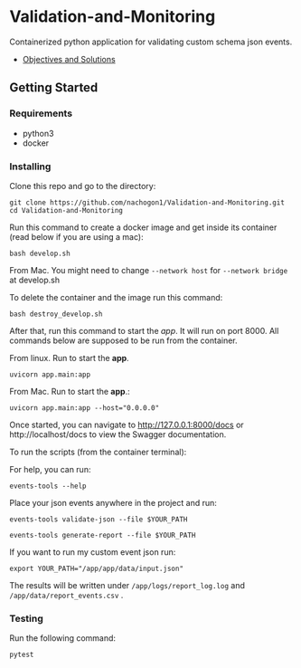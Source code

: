 # Validation-and-Monitoring

Containerized python application for validating custom schema json events.

* [Objectives and Solutions](./solutions.md)

## Getting Started

### Requirements

* python3
* docker


### Installing

Clone this repo and go to the directory:

```
git clone https://github.com/nachogon1/Validation-and-Monitoring.git
cd Validation-and-Monitoring
```

Run this command to create a docker image and get inside its container (read below if you are using a mac):

```
bash develop.sh
```

From Mac. You might need to change `--network host` for `--network bridge` at develop.sh 

To delete the container and the image run this command:

```
bash destroy_develop.sh
```


After that, run this command to start the *app*. It will run on port 8000. All commands below are supposed to be run from the container.

From linux. Run to start the **app**.
```
uvicorn app.main:app
```

From Mac. Run to start the **app**.:

```
uvicorn app.main:app --host="0.0.0.0"
```

Once started, you can navigate to http://127.0.0.1:8000/docs or http://localhost/docs to view the Swagger documentation.

To run the scripts (from the container terminal):

For help, you can run:

```
events-tools --help 
```

Place your json events anywhere in the project and run:

```
events-tools validate-json --file $YOUR_PATH
```


```
events-tools generate-report --file $YOUR_PATH
```


If you want to run my custom event json run:

```
export YOUR_PATH="/app/app/data/input.json"
```

The results will be written under `/app/logs/report_log.log` and `/app/data/report_events.csv` .


### Testing

Run the following command:

```
pytest
```
